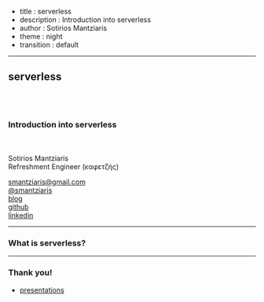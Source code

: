 - title : serverless
- description : Introduction into serverless 
- author : Sotirios Mantziaris
- theme : night
- transition : default

***

## serverless

<br />
<br />

### Introduction into serverless

<br />
<br />
Sotirios Mantziaris
<br />
Refreshment Engineer (καφετζής)

smantziaris@gmail.com
<br />
[@smantziaris](http://www.twitter.com/smantziaris)
<br />
[blog](http://blog.mantziaris.eu)
<br />
[github](https://github.com/mantzas)
<br />
[linkedin](https://gr.linkedin.com/in/mantzas)

***

### What is serverless?

***

### Thank you!

* [presentations](https://github.com/mantzas/presentations)
